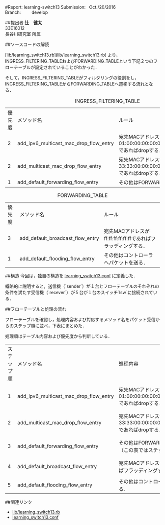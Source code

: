 #Report: learning-switch13
Submission: &nbsp; Oct./20/2016<br>
Branch: &nbsp;&nbsp;&nbsp;&nbsp;&nbsp;&nbsp;&nbsp; develop<br>






##提出者
<B>辻　健太</B><br>
33E16012<br>
長谷川研究室 所属<br>




##ソースコードの解読
 <p>[lib/learning_switch13.rb](lib/learning_switch13.rb)
より，INGRESS_FILTERING_TABLEおよびFORWARDING_TABLEという下記２つのフローテーブルが設定されていることがわかった．</p>
<p>そして，INGRESS_FILTERING_TABLEがフィルタリングの役割をし，INGRESS_FILTERING_TABLEからFORWARDING_TABLEへ遷移する流れとなる．</p>

<table>
  <caption>INGRESS_FILTERING_TABLE</caption>
  <tr>
    <td>優先度</td>
    <td>メソッド名</td>
    <td>ルール</td>
  </tr>
  <tr>
    <td>2</td>
    <td>add_ipv6_multicast_mac_drop_flow_entry</td>
    <td>宛先MACアドレスが01:00:00:00:00:00/ff:00:00:00:00:00であればdropする．</td>
  </tr>
  <tr>
    <td>2</td>
    <td>add_multicast_mac_drop_flow_entry</td>
    <td>宛先MACアドレスが33:33:00:00:00:00/ff:ff:00:00:00:00であればdropする．</td>
  </tr>
  <tr>
    <td>1</td>
    <td>add_default_forwarding_flow_entry</td>
    <td>その他はFORWARDING_TABLEへ．</td>
  </tr>
</table>

<table>
  <caption>FORWARDING_TABLE</caption>
  <tr>
    <td>優先度</td>
    <td>メソッド名</td>
    <td>ルール</td>
  </tr>
  <tr>
    <td>3</td>
    <td>add_default_broadcast_flow_entry</td>
    <td>宛先MACアドレスがff:ff:ff:ff:ff:ffであればフラッディングする．</td>
  </tr>
  <tr>
    <td>1</td>
    <td>add_default_flooding_flow_entry</td>
    <td>その他はコントローラへパケットを送る．</td>
  </tr>
</table>





##構造
今回は，独自の構造を
[learning_switch13.conf](learning_switch13.conf)
に定義した．
<p>概略的に説明すると，送信機（`sender`）が１台とフローテーブルのそれぞれの条件を満たす受信機（`recever`）が５台が１台のスイッチ`lsw`に接続されている．</p>






##フローテーブルと処理の流れ
<p>フローテーブルを確認し，処理内容および対応するメソッド名をパケット受信からのステップ順に並べ，下表にまとめた．</p>
<p>処理順はテーブル内容および優先度から判断している．</p>

<table>
  <tr>
    <td>ステップ順</td>
    <td>メソッド名</td>
    <td>処理内容</td>
    <td>フォワーディングテーブル内の実際のルール</td>
  </tr>
  <tr>
    <td>1</td>
    <td>add_ipv6_multicast_mac_drop_flow_entry</td>
    <td>宛先MACアドレスが01:00:00:00:00:00/ff:00:00:00:00:00であればdropする．</td>
    <td>cookie=0x0, duration=43.75s, table=0, n_packets=1, n_bytes=42, priority=2,dl_dst=01:00:00:00:00:00/ff:00:00:00:00:00 actions=drop</td>
  </tr>
  <tr>
    <td>2</td>
    <td>add_multicast_mac_drop_flow_entry</td>
    <td>宛先MACアドレスが33:33:00:00:00:00/ff:ff:00:00:00:00であればdropする．</td>
    <td>cookie=0x0, duration=43.713s, table=0, n_packets=198, n_bytes=34346, priority=2,dl_dst=33:33:00:00:00:00/ff:ff:00:00:00:00 actions=drop</td>
  </tr>
  <tr>
    <td>3</td>
    <td>add_default_forwarding_flow_entry</td>
    <td>
    その他はFORWARDING_TABLEへ．
    （この表ではステップ４へ）
    </td>
    <td>cookie=0x0, duration=43.713s, table=0, n_packets=32, n_bytes=10344, priority=1 actions=goto_table:1</td>
  </tr>
  <tr>
    <td>4</td>
    <td>add_default_broadcast_flow_entry</td>
    <td>宛先MACアドレスがff:ff:ff:ff:ff:ffであればフラッディングする．</td>
    <td>cookie=0x0, duration=43.713s, table=1, n_packets=31, n_bytes=10302, priority=3,dl_dst=ff:ff:ff:ff:ff:ff actions=FLOOD</td>
  </tr>
  <tr>
    <td>5</td>
    <td>add_default_flooding_flow_entry</td>
    <td>その他はコントローラへパケットを送る．</td>
    <td>cookie=0x0, duration=43.713s, table=1, n_packets=1, n_bytes=42, priority=1 actions=CONTROLLER:65535</td>
  </tr>
</table>








##関連リンク
* [lib/learning_switch13.rb](lib/learning_switch13.rb)
* [learning_switch13.conf](learning_switch13.conf)
